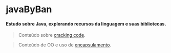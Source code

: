 # javaByBan
#### Estudo sobre Java, explorando recursos da linguagem e suas bibliotecas.

>Conteúdo sobre [cracking code](TesteCrackingCode.java).

>Conteúdo de OO e uso de [encapsulamento](./Registro/RegistroTeste.java).
